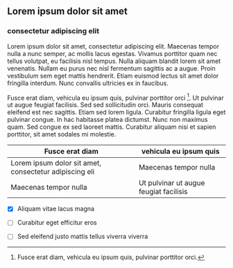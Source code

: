 ## Lorem ipsum dolor sit amet
### consectetur adipiscing elit

Lorem ipsum dolor sit amet, consectetur adipiscing elit. Maecenas tempor nulla a nunc semper, ac mollis lacus egestas. Vivamus porttitor quam nec tellus volutpat, eu facilisis nisl tempus. Nulla aliquam blandit lorem sit amet venenatis. Nullam eu purus nec nisl fermentum sagittis ac a augue. Proin vestibulum sem eget mattis hendrerit. Etiam euismod lectus sit amet dolor fringilla interdum. Nunc convallis ultricies ex in faucibus.

Fusce erat diam, vehicula eu ipsum quis, pulvinar porttitor orci [^1]. Ut pulvinar ut augue feugiat facilisis. Sed sed sollicitudin orci. Mauris consequat eleifend est nec sagittis. Etiam sed lorem ligula. Curabitur fringilla ligula eget pulvinar congue. In hac habitasse platea dictumst. Nunc non maximus quam. Sed congue ex sed laoreet mattis. Curabitur aliquam nisi et sapien porttitor, sit amet sodales mi molestie.

| Fusce erat diam | vehicula eu ipsum quis |
| ----------- | ----------- |
| Lorem ipsum dolor sit amet, consectetur adipiscing eli | Maecenas tempor nulla |
| Maecenas tempor nulla | Ut pulvinar ut augue feugiat facilisis |

- [x] Aliquam vitae lacus magna
- [ ] Curabitur eget efficitur eros
- [ ] Sed eleifend justo mattis tellus viverra viverra


[^1]: Fusce erat diam, vehicula eu ipsum quis, pulvinar porttitor orci.